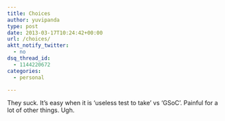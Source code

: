 ```yaml
---
title: Choices
author: yuvipanda
type: post
date: 2013-03-17T10:24:42+00:00
url: /choices/
aktt_notify_twitter:
  - no
dsq_thread_id:
  - 1144220672
categories:
  - personal

---
```

They suck. It&#8217;s easy when it is &#8216;useless test to take&#8217; vs &#8216;GSoC&#8217;. Painful for a lot of other things. Ugh.